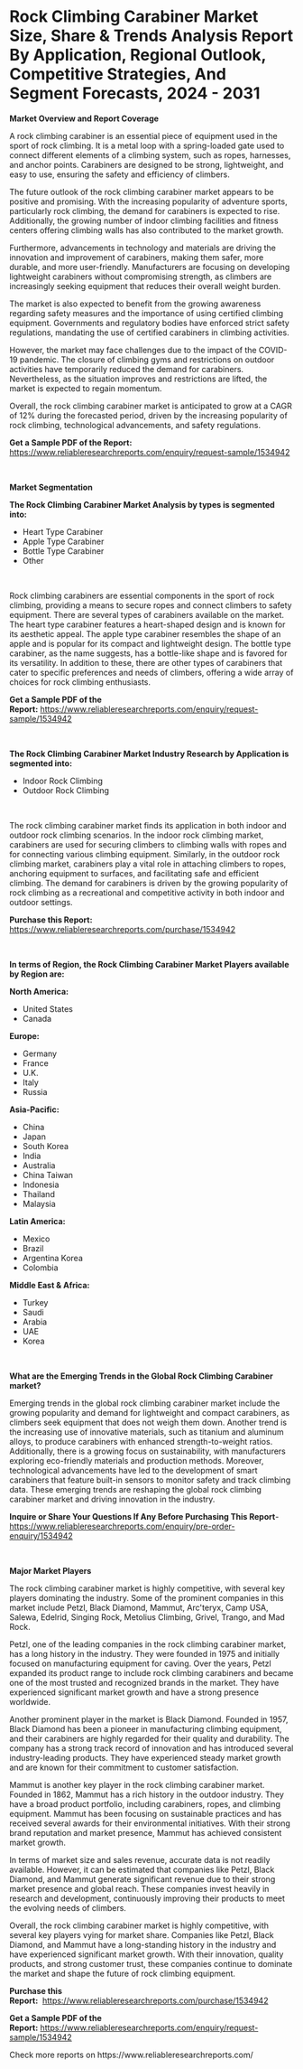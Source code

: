 <p><h1>Rock Climbing Carabiner Market Size, Share & Trends Analysis Report By Application, Regional Outlook, Competitive Strategies, And Segment Forecasts, 2024 - 2031</h1></p><p><strong>Market Overview and Report Coverage</strong></p>
<p><p>A rock climbing carabiner is an essential piece of equipment used in the sport of rock climbing. It is a metal loop with a spring-loaded gate used to connect different elements of a climbing system, such as ropes, harnesses, and anchor points. Carabiners are designed to be strong, lightweight, and easy to use, ensuring the safety and efficiency of climbers.</p><p>The future outlook of the rock climbing carabiner market appears to be positive and promising. With the increasing popularity of adventure sports, particularly rock climbing, the demand for carabiners is expected to rise. Additionally, the growing number of indoor climbing facilities and fitness centers offering climbing walls has also contributed to the market growth.</p><p>Furthermore, advancements in technology and materials are driving the innovation and improvement of carabiners, making them safer, more durable, and more user-friendly. Manufacturers are focusing on developing lightweight carabiners without compromising strength, as climbers are increasingly seeking equipment that reduces their overall weight burden.</p><p>The market is also expected to benefit from the growing awareness regarding safety measures and the importance of using certified climbing equipment. Governments and regulatory bodies have enforced strict safety regulations, mandating the use of certified carabiners in climbing activities.</p><p>However, the market may face challenges due to the impact of the COVID-19 pandemic. The closure of climbing gyms and restrictions on outdoor activities have temporarily reduced the demand for carabiners. Nevertheless, as the situation improves and restrictions are lifted, the market is expected to regain momentum.</p><p>Overall, the rock climbing carabiner market is anticipated to grow at a CAGR of 12% during the forecasted period, driven by the increasing popularity of rock climbing, technological advancements, and safety regulations.</p></p>
<p><strong>Get a Sample PDF of the Report:</strong> <a href="https://www.reliableresearchreports.com/enquiry/request-sample/1534942">https://www.reliableresearchreports.com/enquiry/request-sample/1534942</a></p>
<p>&nbsp;</p>
<p><strong>Market Segmentation</strong></p>
<p><strong>The Rock Climbing Carabiner Market Analysis by types is segmented into:</strong></p>
<p><ul><li>Heart Type Carabiner</li><li>Apple Type Carabiner</li><li>Bottle Type Carabiner</li><li>Other</li></ul></p>
<p>&nbsp;</p>
<p><p>Rock climbing carabiners are essential components in the sport of rock climbing, providing a means to secure ropes and connect climbers to safety equipment. There are several types of carabiners available on the market. The heart type carabiner features a heart-shaped design and is known for its aesthetic appeal. The apple type carabiner resembles the shape of an apple and is popular for its compact and lightweight design. The bottle type carabiner, as the name suggests, has a bottle-like shape and is favored for its versatility. In addition to these, there are other types of carabiners that cater to specific preferences and needs of climbers, offering a wide array of choices for rock climbing enthusiasts.</p></p>
<p><strong>Get a Sample PDF of the Report:</strong>&nbsp;<a href="https://www.reliableresearchreports.com/enquiry/request-sample/1534942">https://www.reliableresearchreports.com/enquiry/request-sample/1534942</a></p>
<p>&nbsp;</p>
<p><strong>The Rock Climbing Carabiner Market Industry Research by Application is segmented into:</strong></p>
<p><ul><li>Indoor Rock Climbing</li><li>Outdoor Rock Climbing</li></ul></p>
<p>&nbsp;</p>
<p><p>The rock climbing carabiner market finds its application in both indoor and outdoor rock climbing scenarios. In the indoor rock climbing market, carabiners are used for securing climbers to climbing walls with ropes and for connecting various climbing equipment. Similarly, in the outdoor rock climbing market, carabiners play a vital role in attaching climbers to ropes, anchoring equipment to surfaces, and facilitating safe and efficient climbing. The demand for carabiners is driven by the growing popularity of rock climbing as a recreational and competitive activity in both indoor and outdoor settings.</p></p>
<p><strong>Purchase this Report:</strong>&nbsp; <a href="https://www.reliableresearchreports.com/purchase/1534942">https://www.reliableresearchreports.com/purchase/1534942</a></p>
<p>&nbsp;</p>
<p><strong>In terms of Region, the Rock Climbing Carabiner Market Players available by Region are:</strong></p>
<p>
    <p> <strong> North America: </strong>
        <ul>
            <li>United States</li>
            <li>Canada</li>
        </ul>
        </p> 
    <p> <strong> Europe: </strong>
        <ul>
            <li>Germany</li>
            <li>France</li>
            <li>U.K.</li>
            <li>Italy</li>
            <li>Russia</li>
        </ul>
        </p> 
    <p> <strong> Asia-Pacific: </strong>
        <ul>
            <li>China</li>
            <li>Japan</li>
            <li>South Korea</li>
            <li>India</li>
            <li>Australia</li>
            <li>China Taiwan</li>
            <li>Indonesia</li>
            <li>Thailand</li>
            <li>Malaysia</li>
        </ul>
        </p> 
    <p> <strong> Latin America: </strong>
        <ul>
            <li>Mexico</li>
            <li>Brazil</li>
            <li>Argentina Korea</li>
            <li>Colombia</li>
        </ul>
        </p> 
    <p> <strong> Middle East & Africa: </strong>
        <ul>
            <li>Turkey</li>
            <li>Saudi</li>
            <li>Arabia</li>
            <li>UAE</li>
            <li>Korea</li>
        </ul>
    </p>
    </p>
<p>&nbsp;</p>
<p><strong>What are the Emerging Trends in the Global Rock Climbing Carabiner market?</strong></p>
<p><p>Emerging trends in the global rock climbing carabiner market include the growing popularity and demand for lightweight and compact carabiners, as climbers seek equipment that does not weigh them down. Another trend is the increasing use of innovative materials, such as titanium and aluminum alloys, to produce carabiners with enhanced strength-to-weight ratios. Additionally, there is a growing focus on sustainability, with manufacturers exploring eco-friendly materials and production methods. Moreover, technological advancements have led to the development of smart carabiners that feature built-in sensors to monitor safety and track climbing data. These emerging trends are reshaping the global rock climbing carabiner market and driving innovation in the industry.</p></p>
<p><strong>Inquire or Share Your Questions If Any Before Purchasing This Report</strong>- <a href="https://www.reliableresearchreports.com/enquiry/pre-order-enquiry/1534942">https://www.reliableresearchreports.com/enquiry/pre-order-enquiry/1534942</a></p>
<p>&nbsp;</p>
<p><strong>Major Market Players</strong></p>
<p><p>The rock climbing carabiner market is highly competitive, with several key players dominating the industry. Some of the prominent companies in this market include Petzl, Black Diamond, Mammut, Arc'teryx, Camp USA, Salewa, Edelrid, Singing Rock, Metolius Climbing, Grivel, Trango, and Mad Rock. </p><p>Petzl, one of the leading companies in the rock climbing carabiner market, has a long history in the industry. They were founded in 1975 and initially focused on manufacturing equipment for caving. Over the years, Petzl expanded its product range to include rock climbing carabiners and became one of the most trusted and recognized brands in the market. They have experienced significant market growth and have a strong presence worldwide.</p><p>Another prominent player in the market is Black Diamond. Founded in 1957, Black Diamond has been a pioneer in manufacturing climbing equipment, and their carabiners are highly regarded for their quality and durability. The company has a strong track record of innovation and has introduced several industry-leading products. They have experienced steady market growth and are known for their commitment to customer satisfaction.</p><p>Mammut is another key player in the rock climbing carabiner market. Founded in 1862, Mammut has a rich history in the outdoor industry. They have a broad product portfolio, including carabiners, ropes, and climbing equipment. Mammut has been focusing on sustainable practices and has received several awards for their environmental initiatives. With their strong brand reputation and market presence, Mammut has achieved consistent market growth.</p><p>In terms of market size and sales revenue, accurate data is not readily available. However, it can be estimated that companies like Petzl, Black Diamond, and Mammut generate significant revenue due to their strong market presence and global reach. These companies invest heavily in research and development, continuously improving their products to meet the evolving needs of climbers.</p><p>Overall, the rock climbing carabiner market is highly competitive, with several key players vying for market share. Companies like Petzl, Black Diamond, and Mammut have a long-standing history in the industry and have experienced significant market growth. With their innovation, quality products, and strong customer trust, these companies continue to dominate the market and shape the future of rock climbing equipment.</p></p>
<p><strong>Purchase this Report:</strong>&nbsp;&nbsp;<a href="https://www.reliableresearchreports.com/purchase/1534942">https://www.reliableresearchreports.com/purchase/1534942</a></p>
<p></p>
<p><strong>Get a Sample PDF of the Report:</strong>&nbsp;<a href="https://www.reliableresearchreports.com/enquiry/request-sample/1534942">https://www.reliableresearchreports.com/enquiry/request-sample/1534942</a></p>
<p>Check more reports on https://www.reliableresearchreports.com/</p>